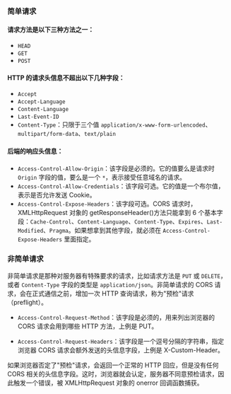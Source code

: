 <!-- 2020-11-13 -->

### 简单请求

#### 请求方法是以下三种方法之一：

- `HEAD`
- `GET`
- `POST`

#### HTTP 的请求头信息不超出以下几种字段：

- `Accept`
- `Accept-Language`
- `Content-Language`
- `Last-Event-ID`
- `Content-Type`：只限于三个值 `application/x-www-form-urlencoded`、`multipart/form-data`、`text/plain`

#### 后端的响应头信息：

- `Access-Control-Allow-Origin`：该字段是必须的。它的值要么是请求时 `Origin` 字段的值，要么是一个 `*`，表示接受任意域名的请求。
- `Access-Control-Allow-Credentials`：该字段可选。它的值是一个布尔值，表示是否允许发送 Cookie。
- `Access-Control-Expose-Headers`：该字段可选。CORS 请求时，XMLHttpRequest 对象的 getResponseHeader()方法只能拿到 6 个基本字段：`Cache-Control`、`Content-Language`、`Content-Type`、`Expires`、`Last-Modified`、`Pragma`。如果想拿到其他字段，就必须在 `Access-Control-Expose-Headers` 里面指定。

### 非简单请求

非简单请求是那种对服务器有特殊要求的请求，比如请求方法是 `PUT` 或 `DELETE`，或者 `Content-Type` 字段的类型是 `application/json`。非简单请求的 CORS 请求，会在正式通信之前，增加一次 HTTP 查询请求，称为"预检"请求（preflight）。

- `Access-Control-Request-Method`：该字段是必须的，用来列出浏览器的 CORS 请求会用到哪些 HTTP 方法，上例是 PUT。

- `Access-Control-Request-Headers`：该字段是一个逗号分隔的字符串，指定浏览器 CORS 请求会额外发送的头信息字段，上例是 X-Custom-Header。

如果浏览器否定了"预检"请求，会返回一个正常的 HTTP 回应，但是没有任何 CORS 相关的头信息字段。这时，浏览器就会认定，服务器不同意预检请求，因此触发一个错误，被 XMLHttpRequest 对象的 onerror 回调函数捕获。
